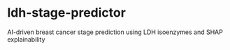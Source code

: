 # ldh-stage-predictor
AI-driven breast cancer stage prediction using LDH isoenzymes and SHAP explainability
